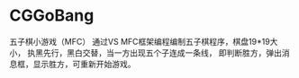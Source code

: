 # CGGoBang
五子棋小游戏（MFC）
通过VS MFC框架编程编制五子棋程序，棋盘19*19大小，
执黑先行，黑白交替，当一方出现五个子连成一条线，
即判断胜方，弹出消息框，显示胜方，可重新开始游戏。
